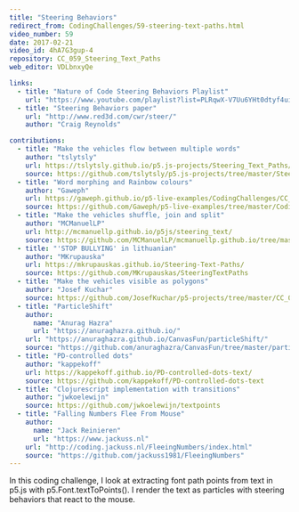 ```yaml
---
title: "Steering Behaviors"
redirect_from: CodingChallenges/59-steering-text-paths.html
video_number: 59
date: 2017-02-21
video_id: 4hA7G3gup-4
repository: CC_059_Steering_Text_Paths
web_editor: VDLbnxyQe

links:
  - title: "Nature of Code Steering Behaviors Playlist"
    url: "https://www.youtube.com/playlist?list=PLRqwX-V7Uu6YHt0dtyf4uiw8tKOxQLvlW"
  - title: "Steering Behaviors paper"
    url: "http://www.red3d.com/cwr/steer/"
    author: "Craig Reynolds"

contributions:
  - title: "Make the vehicles flow between multiple words"
    author: "tslytsly"
    url: https://tslytsly.github.io/p5.js-projects/Steering_Text_Paths/index.html
    source: https://github.com/tslytsly/p5.js-projects/tree/master/Steering_Text_Paths
  - title: "Word morphing and Rainbow colours"
    author: "Gaweph"
    url: https://gaweph.github.io/p5-live-examples/CodingChallenges/CC_059_Steering_Text_Paths/index.html
    source: https://github.com/Gaweph/p5-live-examples/tree/master/CodingChallenges/CC_059_Steering_Text_Paths
  - title: "Make the vehicles shuffle, join and split"
    author: "MCManuelLP"
    url: http://mcmanuellp.github.io/p5js/steering_text/
    source: https://github.com/MCManuelLP/mcmanuellp.github.io/tree/master/p5js/steering_text
  - title: "'STOP BULLYING' in lithuanian"
    author: "MKrupauska"
    url: https://mkrupauskas.github.io/Steering-Text-Paths/
    source: https://github.com/MKrupauskas/SteeringTextPaths
  - title: "Make the vehicles visible as polygons"
    author: "Josef Kuchar"
    source: https://github.com/JosefKuchar/p5-projects/tree/master/CC_059_Steering_Text_Paths_Polygons
  - title: "ParticleShift"
    author:
      name: "Anurag Hazra"
      url: "https://anuraghazra.github.io/"
    url: "https://anuraghazra.github.io/CanvasFun/particleShift/"
    source: "https://github.com/anuraghazra/CanvasFun/tree/master/particleShift"
  - title: "PD-controlled dots"
    author: "kappekoff"
    url: https://kappekoff.github.io/PD-controlled-dots-text/
    source: https://github.com/kappekoff/PD-controlled-dots-text
  - title: "Clojurescript implementation with transitions"
    author: "jwkoelewijn"
    source: https://github.com/jwkoelewijn/textpoints
  - title: "Falling Numbers Flee From Mouse"
    author:
      name: "Jack Reinieren"
      url: "https://www.jackuss.nl"
    url: "http://coding.jackuss.nl/FleeingNumbers/index.html"
    source: "https://github.com/jackuss1981/FleeingNumbers"
---
```

In this coding challenge, I look at extracting font path points from text in p5.js with p5.Font.textToPoints().  I render the text as particles with steering behaviors that react to the mouse.
